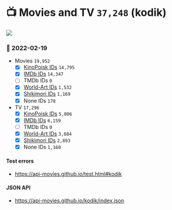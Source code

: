 # :tv: Movies and TV `37,248` (kodik)

<a href="https://API-Movies.github.io"><img src="https://API-Movies.github.io/banner.png?cache"></a>

### :date: 2022-02-19
- Movies `19,952`
  - [x] <a href="https://API-Movies.github.io/kodik/movie_kinopoisk_ids.json">KinoPoisk IDs</a> `14,795`
  - [x] <a href="https://API-Movies.github.io/kodik/movie_imdb_ids.json">IMDb IDs</a> `14,347`
  - [ ] TMDb IDs `0`
  - [x] <a href="https://API-Movies.github.io/kodik/movie_world_art_ids.json">World-Art IDs</a> `1,532`
  - [x] <a href="https://API-Movies.github.io/kodik/movie_shikimori_ids.json">Shikimori IDs</a> `1,169`
  - [x] None IDs `178`
- TV `17,296`
  - [x] <a href="https://API-Movies.github.io/kodik/tv_kinopoisk_ids.json">KinoPoisk IDs</a> `5,806`
  - [x] <a href="https://API-Movies.github.io/kodik/tv_imdb_ids.json">IMDb IDs</a> `6,159`
  - [ ] TMDb IDs `0`
  - [x] <a href="https://API-Movies.github.io/kodik/tv_world_art_ids.json">World-Art IDs</a> `3,684`
  - [x] <a href="https://API-Movies.github.io/kodik/tv_shikimori_ids.json">Shikimori IDs</a> `2,893`
  - [x] None IDs `1,160`
#### Test errors
- <a href='https://api-movies.github.io/test.html#kodik'>https://api-movies.github.io/test.html#kodik</a>
#### JSON API
- <a href='https://api-movies.github.io/kodik/index.json'>https://api-movies.github.io/kodik/index.json</a>
